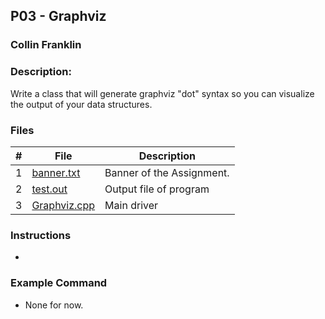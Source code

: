 ## P03 - Graphviz
### Collin Franklin
### Description:

 Write a class that will generate graphviz "dot" syntax so you can visualize the output of your data structures.
 
### Files

|   #   | File     | Description                      |
| :---: | -------- | -------------------------------- |
|   1   | [banner.txt](https://github.com/theblade557/2143-OOP-Franklin/blob/main/Assignments/P03/banner.txt) | Banner of the Assignment. |
| 2 | [test.out](https://github.com/theblade557/2143-OOP-Franklin/blob/main/Assignments/P03/test.out) | Output file of program|
| 3 | [Graphviz.cpp](https://github.com/theblade557/2143-OOP-Franklin/blob/main/Assignments/P03/Graphviz.cpp)| Main driver |


### Instructions

- 

### Example Command

- None for now.
